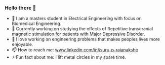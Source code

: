 ### Hello there 👋
- 🌱 I am a masters student in Electrical Engineering with focus on Biomedical Engineering.
- 🔭 Currently working on studying the effects of Repetitive transcranial magnetic stimulation for patients with Major Depressive Disorder.
- 👯 I love working on engineering problems that makes peoples lives more enjoyable.
- 📫 How to reach me: www.linkedin.com/in/isuru-p-rajapakshe
- ⚡ Fun fact about me: I lift metal circles in my spare time.
<!--
**IsuruPabasara/IsuruPabasara** is a ✨ _special_ ✨ repository because its `README.md` (this file) appears on your GitHub profile.

Here are some ideas to get you started:

- 🔭 I’m currently working on ...
- 🌱 I’m currently learning ...
- 👯 I’m looking to collaborate on ...
- 🤔 I’m looking for help with ...
- 💬 Ask me about ...
- 📫 How to reach me: ...
- 😄 Pronouns: ...
- ⚡ Fun fact: ...
-->
